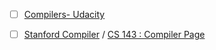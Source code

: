 - [ ] [Compilers- Udacity](https://www.udacity.com/course/compilers-theory-and-practice--ud168)

- [ ] [Stanford Compiler](https://online.stanford.edu/courses/soe-ycscs1-compilers) / [CS 143 : Compiler Page](https://web.stanford.edu/class/archive/cs/cs143/cs143.1128/)
